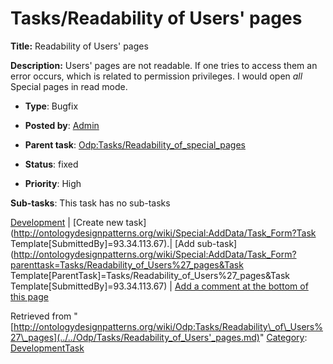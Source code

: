 #  Tasks/Readability of Users' pages


__Title:__ Readability of Users' pages


__Description:__ Users' pages are not readable. If one tries to access them an error occurs, which is related to permission privileges. I would open _all_ Special pages in read mode. 


  





* __Type__: Bugfix
* __Posted by__: [Admin](http://ontologydesignpatterns.org/wiki/index.php?title=User:Admin&action=edit&redlink=1 "User:Admin (not yet written)")
* __Parent task__: [Odp:Tasks/Readability\_of\_special\_pages](../../Odp/Tasks/Readability_of_special_pages.md "Odp:Tasks/Readability of special pages")
* __Status__: fixed


* __Priority__: High




__Sub-tasks__:
This task has no sub-tasks




[Development](../../Odp/Development.md "Odp:Development") | [Create new task](http://ontologydesignpatterns.org/wiki/Special:AddData/Task_Form?Task Template[SubmittedBy]=93.34.113.67).| [Add sub-task](http://ontologydesignpatterns.org/wiki/Special:AddData/Task_Form?parenttask=Tasks/Readability_of_Users%27_pages&Task Template[ParentTask]=Tasks/Readability_of_Users%27_pages&Task Template[SubmittedBy]=93.34.113.67) | [Add a comment at the bottom of this page](../index.php@title=Odp%253AAdd_comment&target=Odp%253ATasks%252F../../Odp/Tasks/Readability_of_Users'_pages.md#New_comment "http://ontologydesignpatterns.org/wiki/index.php?title=Odp:Add_comment&target=Odp:Tasks/Readability_of_Users%27_pages#New_comment")


Retrieved from "[http://ontologydesignpatterns.org/wiki/Odp:Tasks/Readability\_of\_Users%27\_pages](../../Odp/Tasks/Readability_of_Users'_pages.md)"
 [Category](http://ontologydesignpatterns.org/wiki/Special:Categories "Special:Categories"): [DevelopmentTask](../../Category/DevelopmentTask.md "Category:DevelopmentTask")
